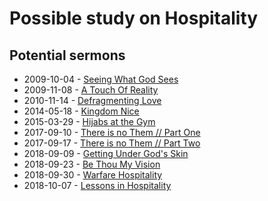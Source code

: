 # Possible study on Hospitality

## Potential sermons

* 2009-10-04 - [Seeing What God Sees](https://whchurch.org/sermon/seeing-what-god-sees)
* 2009-11-08 - [A Touch Of Reality](https://whchurch.org/sermon/a-touch-of-reality)
* 2010-11-14 - [Defragmenting Love](https://whchurch.org/sermon/defragmenting-love)
* 2014-05-18 - [Kingdom Nice](https://whchurch.org/sermon/kingdom-nice/)
* 2015-03-29 - [Hijabs at the Gym](https://whchurch.org/sermon/hijabs-at-the-gym/)
* 2017-09-10 - [There is no Them // Part One](https://whchurch.org/sermon/there-is-no-them-part-one/)
* 2017-09-17 - [There is no Them // Part Two](https://whchurch.org/sermon/there-is-no-them-part-two/)
* 2018-09-09 - [Getting Under God's Skin](https://whchurch.org/sermon/getting-under-gods-skin/)
* 2018-09-23 - [Be Thou My Vision](https://whchurch.org/sermon/be-thou-my-vision-you-before-me/)
* 2018-09-30 - [Warfare Hospitality](https://whchurch.org/sermon/warfare-hospitality/)
* 2018-10-07 - [Lessons in Hospitality](https://whchurch.org/sermon/lessons-in-hospitality/)
